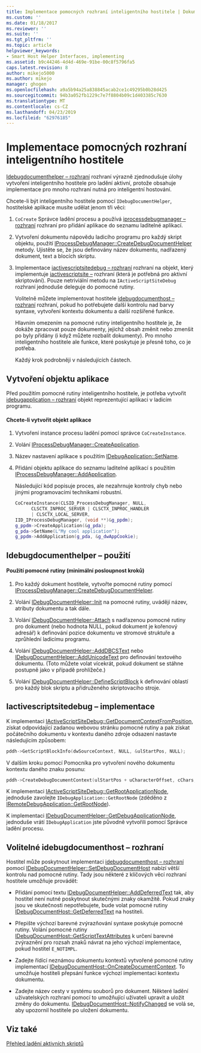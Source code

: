```yaml
---
title: Implementace pomocných rozhraní inteligentního hostitele | Dokumentace Microsoftu
ms.custom: ''
ms.date: 01/18/2017
ms.reviewer: ''
ms.suite: ''
ms.tgt_pltfrm: ''
ms.topic: article
helpviewer_keywords:
- Smart Host Helper Interfaces, implementing
ms.assetid: b9c44246-4d4d-469e-91be-00c8f5796fa5
caps.latest.revision: 8
author: mikejo5000
ms.author: mikejo
manager: ghogen
ms.openlocfilehash: a9a5b94a25a838845acab2ce1c49295b0b28d425
ms.sourcegitcommit: 94b3a052fb1229c7e7f8804b09c1d403385c7630
ms.translationtype: MT
ms.contentlocale: cs-CZ
ms.lasthandoff: 04/23/2019
ms.locfileid: "62976185"
---
```

# <a name="implementing-smart-host-helper-interfaces"></a>Implementace pomocných rozhraní inteligentního hostitele
[Idebugdocumenthelper – rozhraní](../winscript/reference/idebugdocumenthelper-interface.md) rozhraní výrazně zjednodušuje úlohy vytvoření inteligentního hostitele pro ladění aktivní, protože obsahuje implementace pro mnoho rozhraní nutná pro inteligentní hostování.  
  
 Chcete-li být inteligentního hostitele pomocí `IDebugDocumentHelper`, hostitelské aplikace musíte udělat jenom tři věci:  
  
1. `CoCreate` Správce ladění procesu a používá [iprocessdebugmanager – rozhraní](../winscript/reference/iprocessdebugmanager-interface.md) rozhraní pro přidání aplikace do seznamu laditelné aplikací.  
  
2. Vytvoření dokumentu nápovědu ladicího programu pro každý skript objektu, použití [IProcessDebugManager::CreateDebugDocumentHelper](../winscript/reference/iprocessdebugmanager-createdebugdocumenthelper.md) metody. Ujistěte se, že jsou definovány název dokumentu, nadřazený dokument, text a blocích skriptu.  
  
3. Implementace [iactivescriptsitedebug – rozhraní](../winscript/reference/iactivescriptsitedebug-interface.md) rozhraní na objekt, který implementuje [iactivescriptsite –](../winscript/reference/iactivescriptsite.md) rozhraní (která je potřebná pro aktivní skriptování). Pouze netriviální metodu na `IActiveScriptSiteDebug` rozhraní jednoduše deleguje do pomocné rutiny.  
  
   Volitelně můžete implementovat hostitele [idebugdocumenthost – rozhraní](../winscript/reference/idebugdocumenthost-interface.md) rozhraní, pokud ho potřebujete další kontrolu nad barvy syntaxe, vytvoření kontextu dokumentu a další rozšířené funkce.  
  
   Hlavním omezením na pomocné rutiny inteligentního hostitele je, že dokáže zpracovat pouze dokumenty, jejichž obsah změnit nebo zmenšit po byly přidány (i když můžete rozbalit dokumenty). Pro mnoho inteligentního hostitele ale funkce, které poskytuje je přesně toho, co je potřeba.  
  
   Každý krok podrobněji v následujících částech.  
  
## <a name="create-an-application-object"></a>Vytvoření objektu aplikace  
 Před použitím pomocné rutiny inteligentního hostitele, je potřeba vytvořit [idebugapplication – rozhraní](../winscript/reference/idebugapplication-interface.md) objekt reprezentující aplikaci v ladicím programu.  
  
#### <a name="to-create-an-application-object"></a>Chcete-li vytvořit objekt aplikace  
  
1. Vytvoření instance procesu ladění pomocí správce `CoCreateInstance`.  
  
2. Volání [IProcessDebugManager::CreateApplication](../winscript/reference/iprocessdebugmanager-createapplication.md).  
  
3. Název nastavení aplikace s použitím [IDebugApplication::SetName](../winscript/reference/idebugapplication-setname.md).  
  
4. Přidání objektu aplikace do seznamu laditelné aplikací s použitím [IProcessDebugManager::AddApplication](../winscript/reference/iprocessdebugmanager-addapplication.md).  
  
     Následující kód popisuje proces, ale nezahrnuje kontroly chyb nebo jinými programovacími technikami robustní.  
  
    ```cpp
    CoCreateInstance(CLSID_ProcessDebugManager, NULL,  
          CLSCTX_INPROC_SERVER | CLSCTX_INPROC_HANDLER  
          | CLSCTX_LOCAL_SERVER,  
    IID_IProcessDebugManager, (void **)&g_ppdm);  
    g_ppdm->CreateApplication(&g_pda);  
    g_pda->SetName(L"My cool application");  
    g_ppdm->AddApplication(g_pda, &g_dwAppCookie);  
    ```  
  
## <a name="using-idebugdocumenthelper"></a>Idebugdocumenthelper – použití  
  
#### <a name="to-use-the-helper-minimal-sequence-of-steps"></a>Použití pomocné rutiny (minimální posloupnost kroků)  
  
1. Pro každý dokument hostitele, vytvořte pomocné rutiny pomocí [IProcessDebugManager::CreateDebugDocumentHelper](../winscript/reference/iprocessdebugmanager-createdebugdocumenthelper.md).  
  
2. Volání [IDebugDocumentHelper::Init](../winscript/reference/idebugdocumenthelper-init.md) na pomocné rutiny, uvádějí název, atributy dokumentu a tak dále.  
  
3. Volání [IDebugDocumentHelper::Attach](../winscript/reference/idebugdocumenthelper-attach.md) s nadřazenou pomocné rutiny pro dokument (nebo hodnota NULL, pokud dokument je kořenový adresář) k definování pozice dokumentu ve stromové struktuře a zprůhlední ladicímu programu.  
  
4. Volání [IDebugDocumentHelper::AddDBCSText](../winscript/reference/idebugdocumenthelper-adddbcstext.md) nebo [IDebugDocumentHelper::AddUnicodeText](../winscript/reference/idebugdocumenthelper-addunicodetext.md) pro definování textového dokumentu. (Toto můžete volat vícekrát, pokud dokument se stáhne postupně jako v případě prohlížeče.)  
  
5. Volání [IDebugDocumentHelper::DefineScriptBlock](../winscript/reference/idebugdocumenthelper-definescriptblock.md) k definování oblastí pro každý blok skriptu a přidruženého skriptovacího stroje.  
  
## <a name="implementing-iactivescriptsitedebug"></a>Iactivescriptsitedebug – implementace  
 K implementaci [IActiveScriptSiteDebug::GetDocumentContextFromPosition](../winscript/reference/iactivescriptsitedebug-getdocumentcontextfromposition.md), získat odpovídající zadanou webovou stránku pomocné rutiny a pak získat počátečního dokumentu v kontextu daného zdroje odsazení nastavte následujícím způsobem:  
  
```cpp
pddh->GetScriptBlockInfo(dwSourceContext, NULL, &ulStartPos, NULL);  
```  
  
 V dalším kroku pomocí Pomocníka pro vytvoření nového dokumentu kontextu daného znaku posunu:  
  
```cpp
pddh->CreateDebugDocumentContext(ulStartPos + uCharacterOffset, cChars, &pddcNew);  
```  
  
 K implementaci [IActiveScriptSiteDebug::GetRootApplicationNode](../winscript/reference/iactivescriptsitedebug-getrootapplicationnode.md), jednoduše zavolejte `IDebugApplication::GetRootNode` (zděděno z [IRemoteDebugApplication::GetRootNode](../winscript/reference/iremotedebugapplication-getrootnode.md)).  
  
 K implementaci [IDebugDocumentHelper::GetDebugApplicationNode](../winscript/reference/idebugdocumenthelper-getdebugapplicationnode.md), jednoduše vrátí `IDebugApplication` jste původně vytvořili pomocí Správce ladění procesu.  
  
## <a name="the-optional-idebugdocumenthost-interface"></a>Volitelné idebugdocumenthost – rozhraní  
 Hostitel může poskytnout implementaci [idebugdocumenthost – rozhraní](../winscript/reference/idebugdocumenthost-interface.md) pomocí [IDebugDocumentHelper::SetDebugDocumentHost](../winscript/reference/idebugdocumenthelper-setdebugdocumenthost.md) nabízí větší kontrolu nad pomocné rutiny. Tady jsou některé z klíčových věcí rozhraní hostitele umožňuje provádět:  
  
- Přidání pomocí textu [IDebugDocumentHelper::AddDeferredText](../winscript/reference/idebugdocumenthelper-adddeferredtext.md) tak, aby hostitel není nutné poskytnout skutečnými znaky okamžitě. Pokud znaky jsou ve skutečnosti nepotřebujete, bude volat pomocné rutiny [IDebugDocumentHost::GetDeferredText](../winscript/reference/idebugdocumenthost-getdeferredtext.md) na hostiteli.  
  
- Přepište výchozí barevné zvýrazňování syntaxe poskytuje pomocné rutiny. Volání pomocné rutiny [IDebugDocumentHost::GetScriptTextAttributes](../winscript/reference/idebugdocumenthost-getscripttextattributes.md) k určení barevné zvýraznění pro rozsah znaků návrat na jeho výchozí implementace, pokud hostitel `E_NOTIMPL`.  
  
- Zadejte řídící neznámou dokumentu kontextů vytvořené pomocné rutiny implementací [IDebugDocumentHost::OnCreateDocumentContext](../winscript/reference/idebugdocumenthost-oncreatedocumentcontext.md). To umožňuje hostiteli přepsání funkce výchozí implementaci kontextu dokumentu.  
  
- Zadejte název cesty v systému souborů pro dokument. Některé ladění uživatelských rozhraní pomocí to umožňující uživateli upravit a uložit změny do dokumentu. [IDebugDocumentHost::NotifyChanged](../winscript/reference/idebugdocumenthost-notifychanged.md) se volá se, aby upozornil hostitele po uložení dokumentu.  
  
## <a name="see-also"></a>Viz také  
 [Přehled ladění aktivních skriptů](../winscript/active-script-debugging-overview.md)